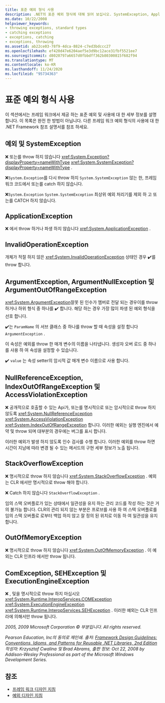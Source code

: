 ```yaml
---
title: 표준 예외 형식 사용
description: .NET의 표준 예외 형식에 대해 읽어 보십시오. SystemException, ApplicationException, ArgumentException, ComException 등에 대해 알아보세요.
ms.date: 10/22/2008
helpviewer_keywords:
- throwing exceptions, standard types
- catching exceptions
- exceptions, catching
- exceptions, throwing
ms.assetid: ab22ce03-78f9-4dca-8824-c7ed3bdccc27
ms.openlocfilehash: ef420d47e6204aef5e3d9bc12ace31fbf5521ee7
ms.sourcegitcommit: d8020797a6657d0fbbdff362b80300815f682f94
ms.translationtype: MT
ms.contentlocale: ko-KR
ms.lasthandoff: 11/24/2020
ms.locfileid: "95734363"
---
```

# <a name="using-standard-exception-types"></a>표준 예외 형식 사용

이 섹션에서는 프레임 워크에서 제공 하는 표준 예외 및 사용에 대 한 세부 정보를 설명 합니다. 이 목록은 완전 한 방법이 아닙니다. 다른 프레임 워크 예외 형식의 사용에 대 한 .NET Framework 참조 설명서를 참조 하세요.

## <a name="exception-and-systemexception"></a>예외 및 SystemException

 ❌ 또는를 throw 하지 않습니다 <xref:System.Exception?displayProperty=nameWithType> <xref:System.SystemException?displayProperty=nameWithType> .

 ❌`System.Exception`를 다시 throw 하지 `System.SystemException` 않는 한, 프레임 워크 코드에서 또는를 catch 하지 않습니다.

 ❌`System.Exception` `System.SystemException` 최상위 예외 처리기를 제외 하 고 또는를 CATCH 하지 않습니다.

## <a name="applicationexception"></a>ApplicationException

 ❌ 에서 throw 하거나 파생 하지 않습니다 <xref:System.ApplicationException> .

## <a name="invalidoperationexception"></a>InvalidOperationException

 개체가 적절 하지 않은 <xref:System.InvalidOperationException> 상태인 경우 ✔️를 throw 합니다.

## <a name="argumentexception-argumentnullexception-and-argumentoutofrangeexception"></a>ArgumentException, ArgumentNullException 및 ArgumentOutOfRangeException

 <xref:System.ArgumentException>잘못 된 인수가 멤버로 전달 되는 경우이를 throw 하거나 하위 형식 중 하나를 ✔️ 합니다. 해당 하는 경우 가장 많이 파생 된 예외 형식을 선호 합니다.

 ✔️는 `ParamName` 의 서브 클래스 중 하나를 throw 할 때 속성을 설정 합니다 `ArgumentException` .

 이 속성은 예외를 throw 한 매개 변수의 이름을 나타냅니다. 생성자 오버 로드 중 하나를 사용 하 여 속성을 설정할 수 있습니다.

 ✔️ `value` 는 속성 setter의 암시적 값 매개 변수 이름으로 사용 합니다.

## <a name="nullreferenceexception-indexoutofrangeexception-and-accessviolationexception"></a>NullReferenceException, IndexOutOfRangeException 및 AccessViolationException

 ❌ 공개적으로 호출할 수 있는 Api가, 또는를 명시적으로 또는 암시적으로 throw 하지 않도록 <xref:System.NullReferenceException> <xref:System.AccessViolationException> <xref:System.IndexOutOfRangeException> 합니다. 이러한 예외는 실행 엔진에서 예약 및 throw 되며 대부분의 경우에는 버그를 표시 합니다.

 이러한 예외가 발생 하지 않도록 인수 검사를 수행 합니다. 이러한 예외를 throw 하면 시간이 지남에 따라 변경 될 수 있는 메서드의 구현 세부 정보가 노출 됩니다.

## <a name="stackoverflowexception"></a>StackOverflowException

 ❌ 명시적으로 throw 하지 않습니다 <xref:System.StackOverflowException> . 예외는 CLR 에서만 명시적으로 throw 해야 합니다.

 ❌ Catch 하지 않습니다 `StackOverflowException` .

 임의 스택 오버플로가 있는 상태에서 일관성을 유지 하는 관리 코드를 작성 하는 것은 거의 불가능 합니다. CLR의 관리 되지 않는 부분은 프로브를 사용 하 여 스택 오버플로를 임의 스택 오버플로 로부터 백업 하지 않고 잘 정의 된 위치로 이동 하 여 일관성을 유지 합니다.

## <a name="outofmemoryexception"></a>OutOfMemoryException

 ❌ 명시적으로 throw 하지 않습니다 <xref:System.OutOfMemoryException> . 이 예외는 CLR 인프라 에서만 throw 됩니다.

## <a name="comexception-sehexception-and-executionengineexception"></a>ComException, SEHException 및 ExecutionEngineException

 ❌ , 및을 명시적으로 throw 하지 마십시오 <xref:System.Runtime.InteropServices.COMException>  <xref:System.ExecutionEngineException> <xref:System.Runtime.InteropServices.SEHException> . 이러한 예외는 CLR 인프라에 의해서만 throw 됩니다.

 *2005, 2009 Microsoft Corporation © 부분입니다. All rights reserved.*

 *Pearson Education, Inc의 동의로 재인쇄. 출처: [Framework Design Guidelines: Conventions, Idioms, and Patterns for Reusable .NET Libraries, 2nd Edition](https://www.informit.com/store/framework-design-guidelines-conventions-idioms-and-9780321545619) 작성자: Krzysztof Cwalina 및 Brad Abrams, 출판 정보: Oct 22, 2008 by Addison-Wesley Professional as part of the Microsoft Windows Development Series.*

## <a name="see-also"></a>참조

- [프레임 워크 디자인 지침](index.md)
- [예외 디자인 지침](exceptions.md)
